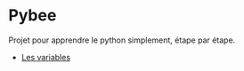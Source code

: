 # Pybee
Projet pour apprendre le python simplement, étape par étape.

- [Les variables](variables.md)



